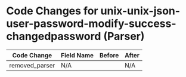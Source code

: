 # Code Changes for unix-unix-json-user-password-modify-success-changedpassword (Parser)

| Code Change | Field Name | Before | After |
|-------------|------------|--------|-------|
| removed_parser | N/A |  | N/A |